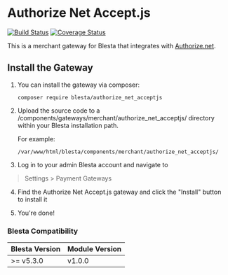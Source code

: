 # Authorize Net Accept.js

[![Build Status](https://travis-ci.org/blesta/gateway-authorize_net_acceptjs.svg?branch=master)](https://travis-ci.org/blesta/gateway-authorize_net) [![Coverage Status](https://coveralls.io/repos/github/blesta/gateway-authorize_net/badge.svg?branch=master)](https://coveralls.io/github/blesta/gateway-authorize_net?branch=master)

This is a merchant gateway for Blesta that integrates with [Authorize.net](https://www.authorize.net/).

## Install the Gateway

1. You can install the gateway via composer:

    ```
    composer require blesta/authorize_net_acceptjs
    ```

2. Upload the source code to a /components/gateways/merchant/authorize_net_acceptjs/ directory within
your Blesta installation path.

    For example:

    ```
    /var/www/html/blesta/components/merchant/authorize_net_acceptjs/
    ```

3. Log in to your admin Blesta account and navigate to
> Settings > Payment Gateways

4. Find the Authorize Net Accept.js gateway and click the "Install" button to install it

5. You're done!

### Blesta Compatibility

|Blesta Version|Module Version|
|--------------|--------------|
|>= v5.3.0|v1.0.0|
